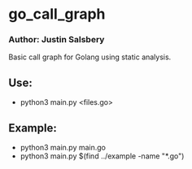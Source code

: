 # go_call_graph
### Author: Justin Salsbery
Basic call graph for Golang using static analysis.
## Use:
- python3 main.py <files.go>
## Example:
- python3 main.py main.go
- python3 main.py $(find ../example -name "*.go")
